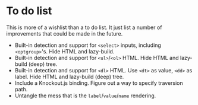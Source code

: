 To do list
==========
This is more of a wishlist than a to do list.
It just list a number of improvements that could be made in the future.

*	Built-in detection and support for `<select>` inputs, including
	`<optgroup>`'s.
	Hide HTML and lazy-build.
*	Built-in detection and support for `<ul>`/`<ol>` HTML.
	Hide HTML and lazy-build (deep) tree.
*	Built-in detection and support for `<dl>` HTML.
	Use `<dt>` as value, `<dd>` as label.
	Hide HTML and lazy-build (deep) tree.
*	Include a Knockout.js binding.
	Figure out a way to specify traversion path.
*	Untangle the mess that is the `label`/`value`/`name` rendering.